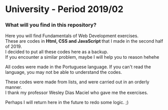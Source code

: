 # University - Period 2019/02

### What will you find in this repository?

Here you will find Fundamentals of Web Development exercises. <br>
These are codes in <strong> Html, CSS and JavaScript </strong> that I made in the second half of 2019.<br>
I decided to put all these codes here as a backup. <br>
If you encounter a similar problem, maybe I will help you to reason hehehe

All codes were made in the Portuguese language. If you can't read the language, you may not be able to understand the codes.

These codes were made from lists, and were carried out in an orderly manner. <br>
I thank my professor Wesley Dias Maciel who gave me the exercises.

Perhaps I will return here in the future to redo some logic. ;)
